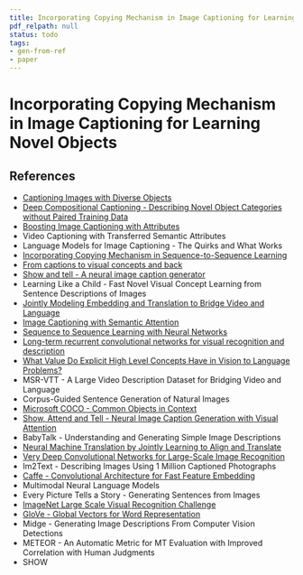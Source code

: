 ```yaml
---
title: Incorporating Copying Mechanism in Image Captioning for Learning Novel Objects
pdf_relpath: null
status: todo
tags:
- gen-from-ref
- paper
---
```


# Incorporating Copying Mechanism in Image Captioning for Learning Novel Objects

## References

- [Captioning Images with Diverse Objects](./captioning-images-with-diverse-objects.md)
- [Deep Compositional Captioning - Describing Novel Object Categories without Paired Training Data](./deep-compositional-captioning-describing-novel-object-categories-without-paired-training-data.md)
- [Boosting Image Captioning with Attributes](./boosting-image-captioning-with-attributes.md)
- Video Captioning with Transferred Semantic Attributes
- Language Models for Image Captioning - The Quirks and What Works
- [Incorporating Copying Mechanism in Sequence-to-Sequence Learning](./incorporating-copying-mechanism-in-sequence-to-sequence-learning.md)
- [From captions to visual concepts and back](./from-captions-to-visual-concepts-and-back.md)
- [Show and tell - A neural image caption generator](./show-and-tell-a-neural-image-caption-generator.md)
- Learning Like a Child - Fast Novel Visual Concept Learning from Sentence Descriptions of Images
- [Jointly Modeling Embedding and Translation to Bridge Video and Language](./jointly-modeling-embedding-and-translation-to-bridge-video-and-language.md)
- [Image Captioning with Semantic Attention](./image-captioning-with-semantic-attention.md)
- [Sequence to Sequence Learning with Neural Networks](./sequence-to-sequence-learning-with-neural-networks.md)
- [Long-term recurrent convolutional networks for visual recognition and description](./long-term-recurrent-convolutional-networks-for-visual-recognition-and-description.md)
- [What Value Do Explicit High Level Concepts Have in Vision to Language Problems?](./what-value-do-explicit-high-level-concepts-have-in-vision-to-language-problems.md)
- MSR-VTT - A Large Video Description Dataset for Bridging Video and Language
- Corpus-Guided Sentence Generation of Natural Images
- [Microsoft COCO - Common Objects in Context](./microsoft-coco-common-objects-in-context.md)
- [Show, Attend and Tell - Neural Image Caption Generation with Visual Attention](./show-attend-and-tell-neural-image-caption-generation-with-visual-attention.md)
- BabyTalk - Understanding and Generating Simple Image Descriptions
- [Neural Machine Translation by Jointly Learning to Align and Translate](./neural-machine-translation-by-jointly-learning-to-align-and-translate.md)
- [Very Deep Convolutional Networks for Large-Scale Image Recognition](./very-deep-convolutional-networks-for-large-scale-image-recognition.md)
- Im2Text - Describing Images Using 1 Million Captioned Photographs
- [Caffe - Convolutional Architecture for Fast Feature Embedding](./caffe-convolutional-architecture-for-fast-feature-embedding.md)
- Multimodal Neural Language Models
- Every Picture Tells a Story - Generating Sentences from Images
- [ImageNet Large Scale Visual Recognition Challenge](./imagenet-large-scale-visual-recognition-challenge.md)
- [GloVe - Global Vectors for Word Representation](./glove-global-vectors-for-word-representation.md)
- Midge - Generating Image Descriptions From Computer Vision Detections
- METEOR - An Automatic Metric for MT Evaluation with Improved Correlation with Human Judgments
- SHOW
